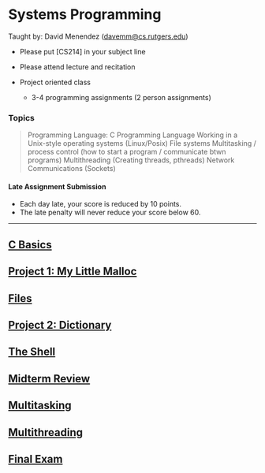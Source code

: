 # Systems Programming

Taught by: David Menendez (davemm@cs.rutgers.edu)
- Please put [CS214] in your subject line

- Please attend lecture and recitation
- Project oriented class
	- 3-4 programming assignments (2 person assignments)

### Topics

> Programming Language: C Programming Language
> Working in a Unix-style operating systems (Linux/Posix)
> File systems
> Multitasking / process control (how to start a program / communicate btwn programs)
> Multithreading (Creating threads, pthreads)
> Network Communications (Sockets)

#### Late Assignment Submission
- Each day late, your score is reduced by 10 points.
- The late penalty will never reduce your score below 60.


---

## [C Basics](c-basics)

## [Project 1: My Little Malloc](../sys-prog/project1-my-little-malloc)

## [Files](files)

## [Project 2: Dictionary](project-2-dictionary)

## [The Shell](the-shell)

## [Midterm Review](systems-midterm)

## [Multitasking](multitasking)
## [Multithreading](multithreading)

## [Final Exam](final-exam)